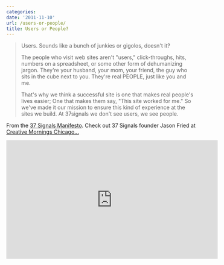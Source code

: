 ```yaml
---
categories:
date: '2011-11-10'
url: /users-or-people/
title: Users or People?
---
```


<blockquote>Users. Sounds like a bunch of junkies or gigolos, doesn't it?

The people who visit web sites aren't "users," click-throughs, hits, numbers on a spreadsheet, or some other form of dehumanizing jargon. They're your husband, your mom, your friend, the guy who sits in the cube next to you. They're real PEOPLE, just like you and me.

That's why we think a successful site is one that makes real people's lives easier; One that makes them say, "This site worked for me." So we've made it our mission to ensure this kind of experience at the sites we build. At 37signals we don't see users, we see people.</blockquote>

From the <a href="http://37signals.com/manifesto">37 Signals Manifesto</a>. Check out 37 Signals founder Jason Fried at <a href="http://vimeo.com/28150404">Creative Mornings Chicago...</a>

<iframe class="alignc" src="https://player.vimeo.com/video/28150404" width="560" height="315" frameborder="0" webkitAllowFullScreen allowFullScreen></iframe>